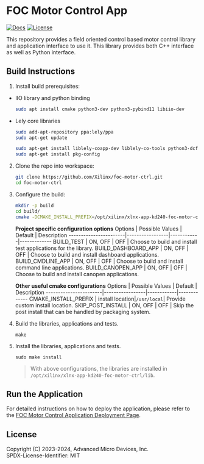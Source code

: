 # FOC Motor Control App
[![Docs](https://img.shields.io/badge/-Documention-blue)](https://xilinx.github.io/kria-apps-docs)
[![License](https://img.shields.io/badge/license-MIT-green)](./LICENSE)

This repository provides a field oriented control based motor control library and application interface to use it. This library provides both C++ interface as well as Python interface.

## Build Instructions

1. Install build prerequisites:

- IIO library and python binding
    ```bash
    sudo apt install cmake python3-dev python3-pybind11 libiio-dev
    ```
- Lely core libraries
    ```bash
    sudo add-apt-repository ppa:lely/ppa
    sudo apt-get update

    sudo apt-get install liblely-coapp-dev liblely-co-tools python3-dcf-tools
    sudo apt-get install pkg-config
    ```

2. Clone the repo into workspace:

    ```bash
    git clone https://github.com/Xilinx/foc-motor-ctrl.git
    cd foc-motor-ctrl
    ```

3. Configure the build:

    ```bash
    mkdir -p build
    cd build/
    cmake -DCMAKE_INSTALL_PREFIX=/opt/xilinx/xlnx-app-kd240-foc-motor-ctrl -DBUILD_DASHBOARD_APP=ON -DBUILD_CANOPEN_APP=ON ..
    ```

    **Project specific configuration options**
    Options                | Possible Values | Default    | Description
    -----------------------|-----------------|------------|-------------
    BUILD_TEST             | ON, OFF         | OFF        | Choose to build and install test applications for the library.
    BUILD_DASHBOARD_APP    | ON, OFF         | OFF        | Choose to build and install dashboard applications.
    BUILD_CMDLINE_APP      | ON, OFF         | OFF        | Choose to build and install command line applications.
    BUILD_CANOPEN_APP      | ON, OFF         | OFF        | Choose to build and install canopen  applications.

    **Other useful cmake configurations**
    Options                | Possible Values | Default    | Description
    -----------------------|-----------------|------------|-------------
    CMAKE_INSTALL_PREFIX   | install location|`/usr/local`| Provide custom install location.
    SKIP_POST_INSTALL      | ON, OFF         | OFF        | Skip the post install that can be handled by packaging system.

4. Build the libraries, applications and tests.

    ```
    make
    ```

5. Install the libraries, applications and tests.

    ```
    sudo make install
    ```

    > With above configurations, the libraries are installed in `/opt/xilinx/xlnx-app-kd240-foc-motor-ctrl/lib`.

## Run the Application

For detailed instructions on how to deploy the application, please refer to the [FOC Motor Control Application Deployment Page](https://xilinx.github.io/kria-apps-docs/kd240/build/html/docs/foc-motor-ctrl/src/app_deployment.html).

## License

Copyright (C) 2023-2024, Advanced Micro Devices, Inc.\
SPDX-License-Identifier: MIT
